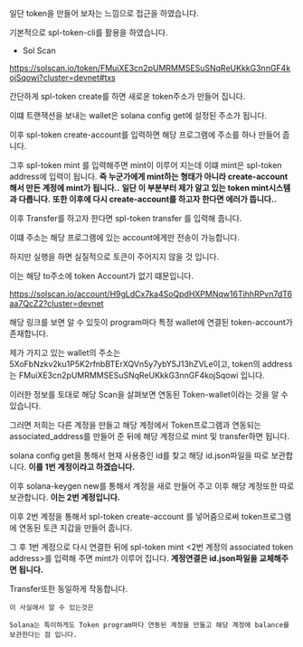 일단 token을 만들어 보자는 느낌으로 접근을 하였습니다.

기본적으로 spl-token-cli를 활용을 하였습니다.

- Sol Scan

https://solscan.io/token/FMuiXE3cn2pUMRMMSESuSNqReUKkkG3nnGF4kojSqowi?cluster=devnet#txs

간단하게 spl-token create를 하면 새로운 token주소가 만들어 집니다.

이떄 트랜잭션을 보내는 wallet은 solana config get에 설정된 주소가 됩니다.

이후 spl-token create-account를 입력하면 해당 프로그램에 주소를 하나 만들어 줍니다.

그후 spl-token mint <token address> <value>를 입력해주면 mint이 이루어 지는데 이떄 mint은 spl-token address에 입력이 됩니다.
**즉 누군가에게 mint하는 형태가 아니라 create-account해서 만든 계정에 mint가 됩니다..**
**일단 이 부분부터 제가 알고 있는 token mint시스템과 다릅니다.**
**또한 이후에 다시 create-account를 하고자 한다면 에러가 뜹니다..**

이후 Transfer를 하고자 한다면 spl-token transfer <token address> <value> <to>를 입력해 줍니다.

이떄 <to>주소는 해당 프로그램에 있는 account에게만 전송이 가능합니다.

하지만 실행을 하면 실질적으로 토큰이 주어지지 않을 것 입니다.

이는 해당 to주소에 token Account가 없기 떄문입니다.

https://solscan.io/account/H9gLdCx7ka4SoQpdHXPMNqw16TihhRPvn7dT6aa7QcZ2?cluster=devnet

해당 링크를 보면 알 수 있듯이 program마다 특정 wallet에 연결된 token-account가 존재합니다.

제가 가지고 있는 wallet의 주소는 5XoFbNzkv2ku1P5K2rfnbBTErXQVn5y7ybY5J13hZVLe이고,
token의 address는 FMuiXE3cn2pUMRMMSESuSNqReUKkkG3nnGF4kojSqowi 입니다.

이러한 정보를 토대로 해당 Scan을 살펴보면 연동된 Token-wallet이라는 것을 알 수 있습니다.

그러면 저희는 다른 계정을 만들고 해당 계정에서 Token프로그램과 연동되는 associated_address를 만들어 준 뒤에 해당 계정으로 mint 및 transfer하면 됩니다.

solana config get을 통해서 현재 사용중인 id를 찾고 해당 id.json파일을 따로 보관합니다.
**이를 1번 계정이라고 하겠습니다.**

이후 solana-keygen new를 통해서 계정을 새로 만들어 주고 이후 해당 계정또한 따로 보관합니다.
**이는 2번 계정입니다.**

이후 2번 계정을 통해서 spl-token create-account <token address>를 넣어줌으로써 token프로그램에 연동된 토큰 지갑을 만들어 줍니다.

그 후 1번 계정으로 다시 연결한 뒤에 spl-token mint <token address> <value> <2번 계정의 associated token address>를 입력해 주면 mint가 이루어 집니다.
**계정연결은 id.json파일을 교체해주면 됩니다.**

Transfer또한 동일하게 작동합니다.

```
이 사실에서 알 수 있는것은

Solana는 특이하게도 Token program마다 연동된 계정을 만들고 해당 계정에 balance를 보관한다는 점 입니다.
```
